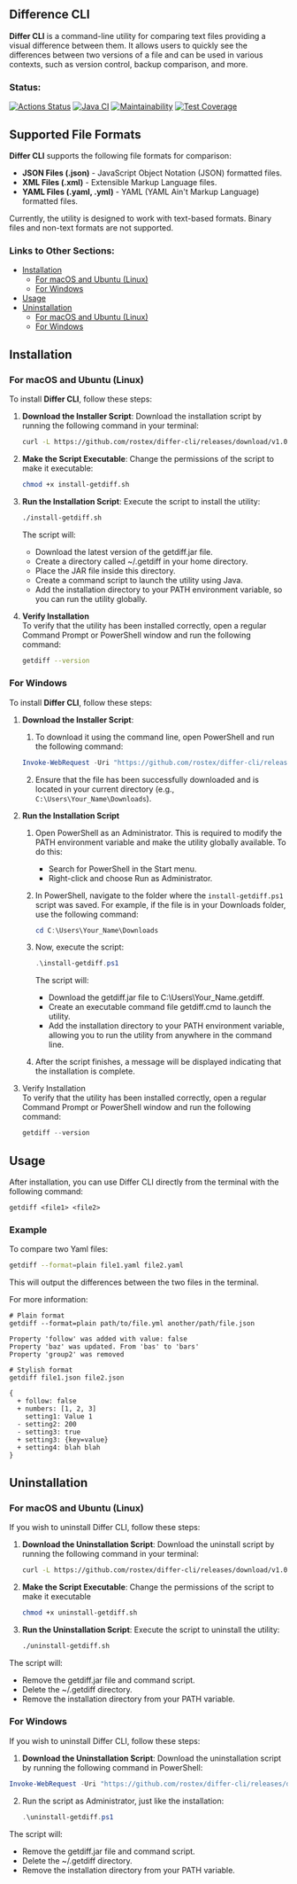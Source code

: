 ## Difference CLI
**Differ CLI** is a command-line utility for comparing text files providing a visual difference between them. It allows users to quickly see the differences between two versions of a file and can be used in various contexts, such as version control, backup comparison, and more.
### Status:
[![Actions Status](https://github.com/rostex/java-project-71/actions/workflows/hexlet-check.yml/badge.svg)](https://github.com/rostex/java-project-71/actions)
[![Java CI](https://github.com/rostex/java-project-71/actions/workflows/main.yml/badge.svg)](https://github.com/rostex/java-project-71/actions/workflows/main.yml)
[![Maintainability](https://api.codeclimate.com/v1/badges/a37d42bcea0a13c941f5/maintainability)](https://codeclimate.com/github/rostex/java-project-71/maintainability)
[![Test Coverage](https://api.codeclimate.com/v1/badges/a37d42bcea0a13c941f5/test_coverage)](https://codeclimate.com/github/rostex/java-project-71/test_coverage)

## Supported File Formats

**Differ CLI** supports the following file formats for comparison:

- **JSON Files (.json)** - JavaScript Object Notation (JSON) formatted files.
- **XML Files (.xml)** - Extensible Markup Language files.
- **YAML Files (.yaml, .yml)** - YAML (YAML Ain't Markup Language) formatted files.
  
Currently, the utility is designed to work with text-based formats. Binary files and non-text formats are not supported.

### Links to Other Sections:
- [Installation](#installation)
  - [For macOS and Ubuntu (Linux)](#for-macos-and-ubuntu-linux)
  - [For Windows](#for-windows)
- [Usage](#usage)
- [Uninstallation](#uninstallation)
  - [For macOS and Ubuntu (Linux)](#for-macos-and-ubuntu-linux)
  - [For Windows](#for-windows)

## Installation

### For **macOS** and **Ubuntu** (Linux)

To install **Differ CLI**, follow these steps:
1. **Download the Installer Script**:
   Download the installation script by running the following command in your terminal:

   ```bash
   curl -L https://github.com/rostex/differ-cli/releases/download/v1.0.0/install-getdiff.sh -o install-getdiff.sh
   ```
2. **Make the Script Executable**: Change the permissions of the script to make it executable:

   ```bash
   chmod +x install-getdiff.sh
   ```

3. **Run the Installation Script**: Execute the script to install the utility:

   ```bash
   ./install-getdiff.sh
   ```
   The script will:
   - Download the latest version of the getdiff.jar file.
   - Create a directory called ~/.getdiff in your home directory.
   - Place the JAR file inside this directory.
   - Create a command script to launch the utility using Java.
   - Add the installation directory to your PATH environment variable, so you can run the utility globally.
     
4. **Verify Installation**  
   To verify that the utility has been installed correctly, open a regular Command Prompt or PowerShell window and run the following command:

   ```bash
   getdiff --version
   ```

### For **Windows**

To install **Differ CLI**, follow these steps:
1. **Download the Installer Script**:
   1. To download it using the command line, open PowerShell and run the following command:

   ```powershell
   Invoke-WebRequest -Uri "https://github.com/rostex/differ-cli/releases/download/v1.0.0/install-getdiff.ps1" -OutFile "$env:USERPROFILE\Downloads\install-getdiff.ps1"
   ```
   2. Ensure that the file has been successfully downloaded and is located in your current directory (e.g., `C:\Users\Your_Name\Downloads`).
2. **Run the Installation Script**
   1. Open PowerShell as an Administrator. This is required to modify the PATH environment variable and make the utility globally available.
       To do this:
       - Search for PowerShell in the Start menu.
       - Right-click and choose Run as Administrator.
    2. In PowerShell, navigate to the folder where the `install-getdiff.ps1` script was saved. For example, if the file is in your Downloads folder, use the following command:
       ```powershell
       cd C:\Users\Your_Name\Downloads
       ```
    3. Now, execute the script:

       ```powershell
       .\install-getdiff.ps1
       ```
       The script will:
       - Download the getdiff.jar file to C:\Users\Your_Name\.getdiff.
       - Create an executable command file getdiff.cmd to launch the utility.
       - Add the installation directory to your PATH environment variable, allowing you to run the utility from anywhere in the command line.
    4. After the script finishes, a message will be displayed indicating that the installation is complete.
  
3. Verify Installation  
   To verify that the utility has been installed correctly, open a regular Command Prompt or PowerShell window and run the following command:

   ```powershell
   getdiff --version
   ```

## Usage

After installation, you can use Differ CLI directly from the terminal with the following command:

```
getdiff <file1> <file2>
```

### Example
To compare two Yaml files:

```bash
getdiff --format=plain file1.yaml file2.yaml
```

This will output the differences between the two files in the terminal.

For more information:

```
# Plain format
getdiff --format=plain path/to/file.yml another/path/file.json

Property 'follow' was added with value: false
Property 'baz' was updated. From 'bas' to 'bars'
Property 'group2' was removed

# Stylish format
getdiff file1.json file2.json

{
  + follow: false
  + numbers: [1, 2, 3]
    setting1: Value 1
  - setting2: 200
  - setting3: true
  + setting3: {key=value}
  + setting4: blah blah
}
```

## Uninstallation
### For **macOS** and **Ubuntu** (Linux)
If you wish to uninstall Differ CLI, follow these steps:
1. **Download the Uninstallation Script**: Download the uninstall script by running the following command in your terminal:

   ```bash
   curl -L https://github.com/rostex/differ-cli/releases/download/v1.0.0/uninstall-getdiff.sh -o uninstall-getdiff.sh
   ```
2. **Make the Script Executable**: Change the permissions of the script to make it executable

   ```bash
   chmod +x uninstall-getdiff.sh
   ```
3. **Run the Uninstallation Script**: Execute the script to uninstall the utility:

   ```bash
   ./uninstall-getdiff.sh
   ```
The script will:

- Remove the getdiff.jar file and command script.
- Delete the ~/.getdiff directory.
- Remove the installation directory from your PATH variable.

### For **Windows**
If you wish to uninstall Differ CLI, follow these steps:
1. **Download the Uninstallation Script**: Download the uninstallation script by running the following command in PowerShell:

```powershell
Invoke-WebRequest -Uri "https://github.com/rostex/differ-cli/releases/download/v1.0.0/uninstall-getdiff.ps1" -OutFile "$env:USERPROFILE\Downloads\uninstall-getdiff.ps1"
```
2. Run the script as Administrator, just like the installation:

   ```powershell
   .\uninstall-getdiff.ps1
   ```
The script will:
- Remove the getdiff.jar file and command script.
- Delete the ~/.getdiff directory.
- Remove the installation directory from your PATH variable.


<!--
### Demonstrarion:

Get differences from json and yaml files in stylish format:
[![asciicast](https://asciinema.org/a/LjrKKjkPsFNmcMc6GKhHEceTZ.svg)](https://asciinema.org/a/LjrKKjkPsFNmcMc6GKhHEceTZ)

Get differences from files in plain format:
[![asciicast](https://asciinema.org/a/d9URN0jdw0vFRL1BflgYRDVEe.svg)](https://asciinema.org/a/d9URN0jdw0vFRL1BflgYRDVEe)

Get differences from files in json format:
[![asciicast](https://asciinema.org/a/COO1q9RnqotXtwKpsQ6U8zSTP.svg)](https://asciinema.org/a/COO1q9RnqotXtwKpsQ6U8zSTP)
-->


